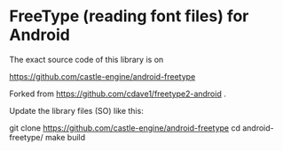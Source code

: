# FreeType (reading font files) for Android

The exact source code of this library is on

  https://github.com/castle-engine/android-freetype

Forked from https://github.com/cdave1/freetype2-android .

Update the library files (SO) like this:

  git clone https://github.com/castle-engine/android-freetype
  cd android-freetype/
  make build
